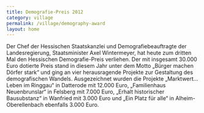 ```yaml
---
title: Demografie-Preis 2012
category: village
permalink: /village/demography-award
layout: home
---
```


Der Chef der Hessischen Staatskanzlei und Demografiebeauftragte der Landesregierung, Staatsminister Axel Wintermeyer, hat heute zum dritten Mal den Hessischen Demografie-Preis verliehen. Der mit insgesamt 30.000 Euro dotierte Preis stand in diesem Jahr unter dem Motto „Bürger machen Dörfer stark“ und ging an vier herausragende Projekte zur Gestaltung des demografischen Wandels. Ausgezeichnet wurden die Projekte „Marktwert… Leben im Ringgau“ in Datterode mit 12.000 Euro, „Familienhaus Neuenbrunslar“ in Felsberg mit 7.000 Euro, „Erhalt historischer Bausubstanz“ in Wanfried mit 3.000 Euro und „Ein Platz für alle“ in Alheim-Oberellenbach ebenfalls 3.000 Euro.